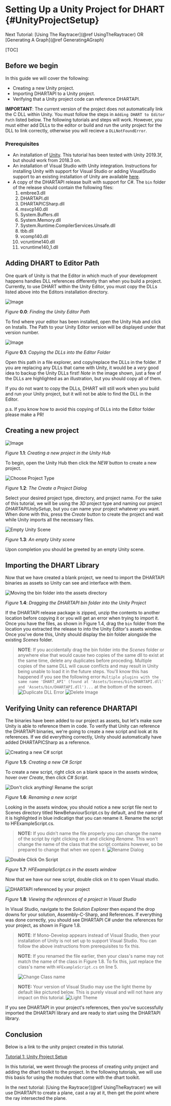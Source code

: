 
# Setting Up a Unity Project for DHART {#UnityProjectSetup}

Next Tutorial: [Using The Raytracer](@ref UsingTheRaytracer) OR [Generating A Graph](@ref GeneratingAGraph)

[TOC]

## Before we begin

In this guide we will cover the following:

- Creating a new Unity project.
- Importing DHARTAPI to a Unity project.
- Verifying that a Unity project code can reference DHARTAPI.

**IMPORTANT**: The current version of the project does not automatically link the C DLL within Unity.  You must follow the steps in `Adding DHART to Editor Path` listed below. The following tutorials and steps will work. However, you must either add DLLs to the editor or build and run the unity project for the DLL to link correctly, otherwise you will recieve a `DLLNotFoundError`.  

### Prerequisites

- An installation of [Unity](https://unity3d.com/get-unity/download). This tutorial has been tested with Unity 2019.3f, but should work from 2018.3 on.
- An installation of Visual Studio with Unity integration. Instructions for installing Unity with support for Visual Studio or adding VisualStudio support to an existing installation of Unity are available [here](https://docs.microsoft.com/en-us/visualstudio/cross-platform/getting-started-with-visual-studio-tools-for-unity?view=vs-2019).
- A copy of the DHARTAPI release built with support for C#. The `bin` folder of the release should contain the following files:
  1. embree3.dll
  2. DHARTAPI.dll
  3. DHARTAPICSharp.dll
  4. msvcp140.dll
  5. System.Buffers.dll
  6. System.Memory.dll
  7. System.Runtime.CompilerServices.Unsafe.dll
  8. tbb.dll
  9. vcomp140.dll
  10. vcruntime140.dll
  11. vcruntime140_1.dll

## Adding DHART to Editor Path

One quark of Unity is that the Editor in which much of your development happens handles DLL references differently than when you build a project. Currently, to use DHART within the Unity Editor, you must copy the DLLs listed above into the Editors installation directory. 

![Image](walkthroughs/unity/1_project_setup/editor_path.PNG)

*Figure* **0.0**: *Finding the Unity Editor Path*

To find where your editor has been installed, open the Unity Hub and click on Installs.  The Path to your Unity Editor version will be displayed under that version number. 

![Image](walkthroughs/unity/1_project_setup/editor_dlls.PNG)

*Figure* **0.1**: *Copying the DLLs into the Editor Folder*

Open this path in a file explorer, and copy/replace the DLLs in the folder. If you are replacing any DLLs that came with Unity, it would be a *very* good idea to backup the Unity DLLs first!  _Note_ in the image shown, just a few of the DLLs are highlighted as an illustration, but you should copy all of them. 

If you do not want to copy the DLLs, DHART will still work when you build and run your Unity project, but it will not be able to find the DLL in the Editor. 

p.s. If you know how to avoid this copying of DLLs into the Editor folder please make a PR!

## Creating a new project

![Image](walkthroughs/unity/1_project_setup/UnityNew.PNG)

*Figure* **1.1**: *Creating a new project in the Unity Hub*

To begin, open the Unity Hub then click the *NEW* button to create a new project.

![Choose Project Type](walkthroughs/unity/1_project_setup/unity_choose_project_type.png)

*Figure* **1.2**: *The Create a Project Dialog*

Select your desired project type, directory, and project name. For the sake of this tutorial, we will be using the *3D* project type and naming our project *DHARTAPIUnitySetup*, but you can name your project whatever you want. When done with this, press the *Create* button to create the project and wait while Unity imports all the necessary files.

![Empty Unity Scene](walkthroughs/unity/1_project_setup/blank_unity_scene.PNG)

*Figure* **1.3**: *An empty Unity scene*

Upon completion you should be greeted by an empty Unity scene.

## Importing the DHART Library

Now that we have created a blank project, we need to import the DHARTAPI binaries as assets so Unity can see and interface with them.

![Moving the bin folder into the assets directory](walkthroughs/unity/1_project_setup/bin_to_assets.png)

*Figure* **1.4**: *Dragging the DHARTAPI bin folder into the Unity Project*

If the DHARTAPI release package is zipped, unzip the contents to another location before copying it or  you will get an error when trying to import it.  Once you have the files, as shown in Figure 1.4, drag the `bin` folder from the location you extracted the release to into the Unity Editor's assets window. Once you've done this, Unity should display the *bin* folder alongside the existing *Scenes* folder.

> **NOTE**: If you accidentally drag the bin folder into the *Scenes* folder or anywhere else that would cause two copies of the same dll to exist at the same time, delete any duplicates before proceding. Multiple copies of the same DLL will cause conflicts and may result in Unity being unable to load it in the future steps. You'll know this has happened if you see the following error `Multiple plugins with the same name 'DHART_API' (found at 'Assets/Scenes/bin/DHARTAPI.dll' and 'Assets/bin/DHARTAPI.dll')...` at the bottom of the screen.
>![Duplicate DLL Error](walkthroughs/unity/1_project_setup/duplicate_dll_error.png)
>![Delete Image](walkthroughs/unity/1_project_setup/delete.png)

## Verifying Unity can reference DHARTAPI

The binaries have been added to our project as assets, but let's make sure Unity is able to reference them in code. To verify that Unity can reference the DHARTAPI binaries, we're going to create a new script and look at its references. If we did everything correctly, Unity should automatically have added DHARTAPICSharp as a reference.

![Creating a new C# script](walkthroughs/unity/1_project_setup/create_new_script.png)

*Figure* **1.5**: *Creating a new C# Script*

To create a new script, right click on a blank space in the assets window, hover over *Create*, then click *C# Script*.

![Don't click anything! Rename the script](walkthroughs/unity/2_raycast_at_plane/rename_script.png)

*Figure*  **1.6**: *Renaming a new script*

Looking in the assets window, you should notice a new script file next to Scenes directory titled NewBehaviourScript.cs by default, and the name of it is highlighted in blue indicatign that you can rename it. Rename the script to HFExampleScript.cs.

> **NOTE:** If you didn't name the file properly you can change the name of the script by right clicking on it and clicking *Rename*. This won't change the name of the class that the script contains however, so be prepared to change that when we open it. 
>![Rename Dialog](walkthroughs/unity/1_project_setup/../2_raycast_at_plane/rename_dialog.png)

![Double Click On Script](walkthroughs/unity/1_project_setup/double_click_on_script.png)

*Figure* **1.7**: *HFExampleScript.cs in the assets window*

Now that we have our new script, double click on it to open Visual studio.

![DHARTAPI referenced by your project](walkthroughs/unity/1_project_setup/visual_studio_human_factors_reference.png)

*Figure* **1.8**: *Viewing the references of a project in Visual Studio*

In Visual Studio, navigate to the *Solution Explorer* then expand the drop downs for your solution, Assembly-C-Sharp, and References. If everything was done correctly, you should see DHARTAPI C# under the references for your project, as shown in Figure 1.8.

> **NOTE**: If Mono-Develop appears instead of Visual Studio, then your installation of Unity is not set up to support Visual Studio. You can follow the above instructions from prerequisites to fix this.

> **NOTE**: If you renamed the file earlier, then your class's name may not match the name of the class in Figure 1.8. To fix this, just replace the class's name with `HFExampleScript.cs` on line 5.
> 
> ![Change Class name](walkthroughs/unity/1_project_setup/../2_raycast_at_plane/change_class_name.png)

> **NOTE:** Your version of Visual Studio may use the light theme by default like pictured below. This is purely visual and will not have any impact on this tutorial.
> ![Light Theme](walkthroughs/unity/1_project_setup/light_visual_studio.png)

If you see DHARTAPI in your project's references, then you've successfully imported the DHARTAPI library and are ready to start using the DHARTAPI library.

## Conclusion

Below is a link to the unity project created in this tutorial.

[Tutorial 1: Unity Project Setup](Tutorial%201-%20Unity%20Project.zip)

In this tutorial, we went through the process of creating unity project and adding the dhart toolkit to the project. In the following tutorials, we will use this basis for using the modules that come with the dhart toolkit.

In the next tutorial: [Using the Raytracer](@ref UsingTheRaytracer) we will use DHARTAPI to create a plane, cast a ray at it, then get the point where the ray intersected the plane.
